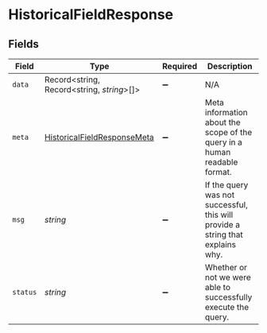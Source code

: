 # HistoricalFieldResponse


## Fields

| Field                                                                             | Type                                                                              | Required                                                                          | Description                                                                       |
| --------------------------------------------------------------------------------- | --------------------------------------------------------------------------------- | --------------------------------------------------------------------------------- | --------------------------------------------------------------------------------- |
| `data`                                                                            | Record<string, Record<string, *string*>[]>                                        | :heavy_minus_sign:                                                                | N/A                                                                               |
| `meta`                                                                            | [HistoricalFieldResponseMeta](../../models/shared/historicalfieldresponsemeta.md) | :heavy_minus_sign:                                                                | Meta information about the scope of the query in a human readable format.         |
| `msg`                                                                             | *string*                                                                          | :heavy_minus_sign:                                                                | If the query was not successful, this will provide a string that explains why.    |
| `status`                                                                          | *string*                                                                          | :heavy_minus_sign:                                                                | Whether or not we were able to successfully execute the query.                    |